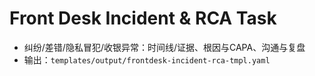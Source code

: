 # Front Desk Incident & RCA Task

- 纠纷/差错/隐私冒犯/收银异常：时间线/证据、根因与CAPA、沟通与复盘
- 输出：`templates/output/frontdesk-incident-rca-tmpl.yaml`

